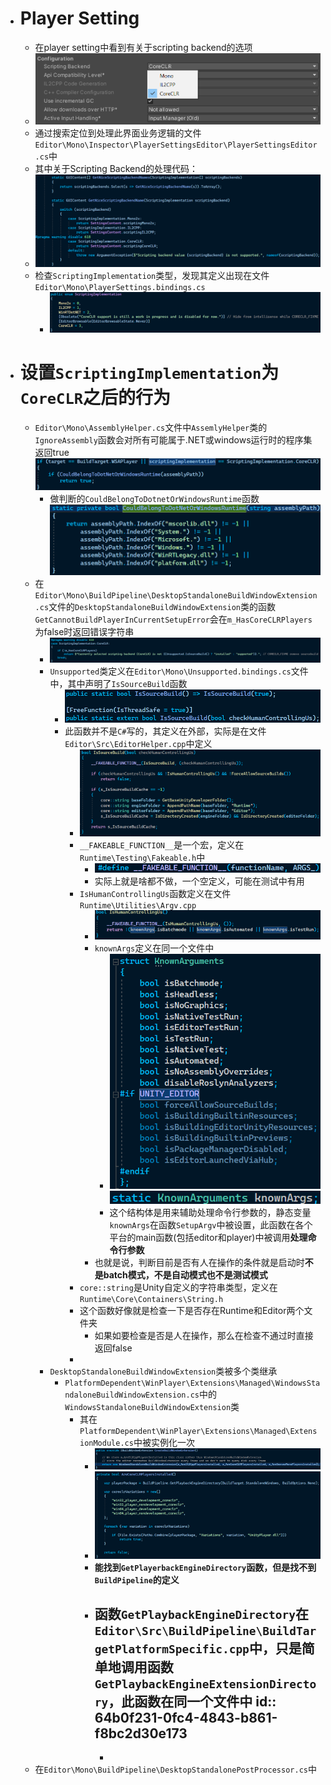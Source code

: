 - # Player Setting
	- 在player setting中看到有关于scripting backend的选项
	- ![image.png](../assets/image_1689149471059_0.png)
	- 通过搜索定位到处理此界面业务逻辑的文件``Editor\Mono\Inspector\PlayerSettingsEditor\PlayerSettingsEditor.cs``中
	- 其中关于Scripting Backend的处理代码：
	- ![image.png](../assets/image_1689150119406_0.png)
	- 检查``ScriptingImplementation``类型，发现其定义出现在文件``Editor\Mono\PlayerSettings.bindings.cs``
		- ![image.png](../assets/image_1689155716885_0.png)
- # 设置``ScriptingImplementation``为`CoreCLR`之后的行为
	- ``Editor\Mono\AssemblyHelper.cs``文件中``AssemlyHelper``类的``IgnoreAssembly``函数会对所有可能属于.NET或windows运行时的程序集返回true
	  ![image.png](../assets/image_1689228805772_0.png)
		- 做判断的``CouldBelongToDotnetOrWindowsRuntime``函数
		  ![image.png](../assets/image_1689228895490_0.png)
	- 在``Editor\Mono\BuildPipeline\DesktopStandaloneBuildWindowExtension.cs``文件的``DesktopStandaloneBuildWindowExtension``类的函数``GetCannotBuildPlayerInCurrentSetupError``会在``m_HasCoreCLRPlayers``为false时返回错误字符串
		- ![image.png](../assets/image_1689231607794_0.png)
		- ``Unsupported``类定义在``Editor\Mono\Unsupported.bindings.cs``文件中，其中声明了``IsSourceBuild``函数
			- ![image.png](../assets/image_1689233617496_0.png)
			- 此函数并不是``C#``写的，其定义在外部，实际是在文件``Editor\Src\EditorHelper.cpp``中定义
				- ![image.png](../assets/image_1689233966108_0.png)
				- ``__FAKEABLE_FUNCTION__``是一个宏，定义在``Runtime\Testing\Fakeable.h``中
					- ![image.png](../assets/image_1689234834634_0.png)
					- 实际上就是啥都不做，一个空定义，可能在测试中有用
				- ``IsHumanControllingUs``函数定义在文件``Runtime\Utilities\Argv.cpp``
					- ![image.png](../assets/image_1689235666800_0.png)
					- ``knownArgs``定义在同一个文件中
						- ![image.png](../assets/image_1689235943168_0.png)
						  ![image.png](../assets/image_1689236315582_0.png)
						- 这个结构体是用来辅助处理命令行参数的，静态变量``knownArgs``在函数``SetupArgv``中被设置，此函数在各个平台的main函数(包括editor和player)中被调用**处理命令行参数**
					- 也就是说，判断目前是否有人在操作的条件就是启动时**不是batch模式，不是自动模式也不是测试模式**
				- ``core::string``是Unity自定义的字符串类型，定义在``Runtime\Core\Containers\String.h``
				- 这个函数好像就是检查一下是否存在Runtime和Editor两个文件夹
					- 如果如要检查是否是人在操作，那么在检查不通过时直接返回false
				-
		- ``DesktopStandaloneBuildWindowExtension``类被多个类继承
			- ``PlatformDependent\WinPlayer\Extensions\Managed\WindowsStandaloneBuildWindowExtension.cs``中的``WindowsStandaloneBuildWindowExtension``类
				- 其在``PlatformDependent\WinPlayer\Extensions\Managed\ExtensionModule.cs``中被实例化一次
					- ![image.png](../assets/image_1689317718762_0.png)
					- ![image.png](../assets/image_1689317850055_0.png)
					- **能找到``GetPlayerbackEngineDirectory``函数，但是找不到``BuildPipeline``的定义**
					- 函数``GetPlaybackEngineDirectory``在``Editor\Src\BuildPipeline\BuildTargetPlatformSpecific.cpp``中，只是简单地调用函数``GetPlaybackEngineExtensionDirectory``，此函数在同一个文件中
					  id:: 64b0f231-0fc4-4843-b861-f8bc2d30e173
						-
						-
	- 在``Editor\Mono\BuildPipeline\DesktopStandalonePostProcessor.cs``中